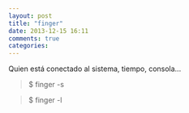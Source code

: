 ```yaml
---
layout: post
title: "finger"
date: 2013-12-15 16:11
comments: true
categories: 
---
```

Quien está conectado al sistema, tiempo, consola...

>$ finger -s

>$ finger -l

